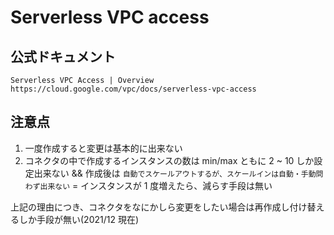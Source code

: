 # Serverless VPC access

## 公式ドキュメント

```
Serverless VPC Access | Overview 
https://cloud.google.com/vpc/docs/serverless-vpc-access
```

## 注意点

1. 一度作成すると変更は基本的に出来ない
1. コネクタの中で作成するインスタンスの数は min/max ともに 2 ~ 10 しか設定出来ない && 作成後は `自動でスケールアウトするが、スケールインは自動・手動問わず出来ない` = インスタンスが 1 度増えたら、減らす手段は無い

上記の理由につき、コネクタをなにかしら変更をしたい場合は再作成し付け替えるしか手段が無い(2021/12 現在)
